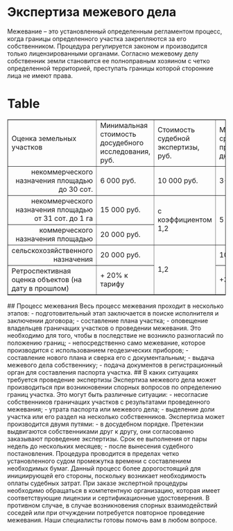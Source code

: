 # Экспертиза межевого дела
Межевание – это установленный определенным регламентом процесс, когда границы определенного участка закрепляются за его собственником. Процедура регулируется законом и производится только лицензированными органами. Согласно межевому делу собственник земли становится ее полноправным хозяином с четко определенной территорией, преступать границы которой сторонние лица не имеют права.
# Table
<table border="1" cellpadding="0" cellspacing="0" class="price-list">
<tbody>
<tr class="table-header_blue">
<td>Оценка земельных участков</td>
<td>Минимальная стоимость досудебного исследования, руб.</td>
<td>Стоимость судебной экспертизы, руб.</td>
<td>Минимальный срок проведения, дн.</td>
</tr>
<tr>
<td style="text-align:right">некоммерческого назначения площадью до 30 сот.</td>
<td>6 000 руб.</td>
<td>10 000 руб.</td>
<td>3-5 дней</td>
</tr>
<tr>
<td style="text-align:right">некоммерческого назначения площадью от 31 сот. до 1 га</td>
<td>15 000 руб.</td>
<td colspan="1" rowspan="2">с коэффициентом 1,2</td>
<td colspan="1" rowspan="2">5 дней</td>
</tr>
<tr>
<td style="text-align:right">коммерческого назначения площадью</td>
<td>20 000 руб.</td>
</tr>
<tr>
<td style="text-align:right">сельскохозяйственного назначения</td>
<td>20 000 руб.</td>
<td colspan="1" rowspan="2">1,2</td>
<td>10 дней</td>
</tr>
<tr>
<td>Ретроспективная оценка объектов (на дату в прошлом)</td>
<td>+ 20% к тарифу</td>
<td>+3 дня</td>
</tr>
</tbody>
</table>
## Процесс межевания
Весь процесс межевания проходит в несколько этапов:
- подготовительный этап заключается в поиске исполнителя и заключении договора;
- составление плана участка;
- оповещение владельцев граничащих участков о проведении межевания. Это необходимо для того, чтобы в последствие не возникло разногласий по положению границ;
- непосредственно само межевание, которое производится с использованием геодезических приборов;
- составление нового плана и сверка его с документальным;
- выдача межевого дела собственнику;
- подача документов в регистрационный орган для составления паспорта участка.
## В каких ситуациях требуется проведение экспертизы
Экспертиза межевого дела может производиться при возникновении спорных вопросов по определению границ участка. Это могут быть различные ситуации:
- несогласие собственников граничащих участков с результатами проведенного межевания;
- утрата паспорта или межевого дела;
- выделение доли участка или его раздел на несколько собственников.
Экспертиза может производится двумя путями:
- в досудебном порядке. Претензии выдвигаются собственниками друг к другу, они согласованно заказывают проведение экспертизы. Срок ее выполнения от пары недель до нескольких месяцев;
- после вынесения судебного постановления. Процедура проводится в пределах четко установленного судом промежутка времени с составлением необходимых бумаг. Данный процесс более дорогостоящий для инициирующей его стороны, поскольку возникает необходимость оплаты судебных затрат.
При заказе экспертной процедуры необходимо обращаться в компетентную организацию, которая имеет соответствующие лицензии и сертификационные удостоверения. В противном случае, в случае возникновения спорных взаимодействий соседей или при отчуждении потребуется повторное проведение межевания.
Наши специалисты готовы помочь вам в любом вопросе.